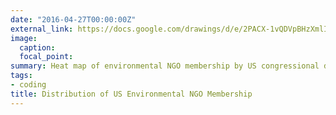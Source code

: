 ```yaml
---
date: "2016-04-27T00:00:00Z"
external_link: https://docs.google.com/drawings/d/e/2PACX-1vQDVpBHzXmlICybLSODLaI44oW1qm9-73mjxvw-Ud3o9BHARwYvWwzvygFKxtKrbbW8xTYkIN86pEbv/pub?w=1335&h=1034
image:
  caption: 
  focal_point: 
summary: Heat map of environmental NGO membership by US congressional district
tags:
- coding
title: Distribution of US Environmental NGO Membership
---
```


